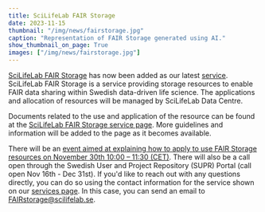 ```yaml
---
title: SciLifeLab FAIR Storage
date: 2023-11-15
thumbnail: "/img/news/fairstorage.jpg"
caption: "Representation of FAIR Storage generated using AI."
show_thumbnail_on_page: True
images: ["/img/news/fairstorage.jpg"]
---
```


[SciLifeLab FAIR Storage](/services/fairstorage) has now been added as our latest [service](/services/). SciLifeLab FAIR Storage is a service providing storage resources to enable FAIR data sharing within Swedish data-driven life science. The applications and allocation of resources will be managed by SciLifeLab Data Centre.

Documents related to the use and application of the resource can be found at the [SciLifeLab FAIR Storage service page](/services/fairstorage). More guidelines and information will be added to the page as it becomes available.

There will be an [event aimed at explaining how to apply to use FAIR Storage resources on November 30th 10:00 – 11:30 (CET)](https://www.scilifelab.se/event/fairstorage/). There will also be a call open through the Swedish User and Project Repository (SUPR) Portal (call open Nov 16th - Dec 31st). If you'd like to reach out with any questions directly, you can do so using the contact information for the service shown on our [services page](/services/). In this case, you can send an email to [FAIRstorage@scilifelab.se](mailto:FAIRstorage@scilifelab.se).
